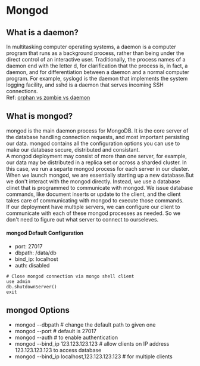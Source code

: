 # Mongod
## What is a daemon?
In multitasking computer operating systems, a daemon is a computer program that runs as a background process, rather than being under the direct control of an interactive user. Traditionally, the process names of a daemon end with the letter d, for clarification that the process is, in fact, a daemon, and for differentiation between a daemon and a normal computer program. For example, syslogd is the daemon that implements the system logging facility, and sshd is a daemon that serves incoming SSH connections. <br>
Ref: [orphan vs zombie vs daemon](https://www.gmarik.info/blog/2012/orphan-vs-zombie-vs-daemon-processes/)

## What is mongod?
mongod is the main daemon process for MongoDB. It is the core server of the database handling connection requests, and most important persisting our data. mongod contains all the configuration options you can use to make our database secure, distributed and consistant. <br>
A mongod deployment may consist of more than one server, for example, our data may be distributed in a replica set or across a sharded cluster. In this case, we run a separte mongod process for each server in our cluster. <br>
When we launch mongod, we are essentially starting up a new database.But we don't interact with the mongod directly. Instead, we use a database clinet that is programmed to communicate with mongod. We issue database commands, like document inserts or update to the client, and the client takes care of communicating with mongod to execute those commands. <br>
If our deployment have multiple servers, we can configure our client to communicate with each of these mongod processes as needed. So we don't need to figure out what server to connect to ourseleves.<br>

#### mongod Default Configuration
- port: 27017
- dbpath: /data/db
- bind_ip: localhost
- auth: disabled 
```shell
# Close mongod connection via mongo shell client
use admin
db.shutdownServer()
exit
```

## mongod Options
- mongod --dbpath <directory path> # change the default path to given one
- mongod --port <port number> # default is 27017
- mongod --auth # to enable authentication
- mongod --bind_ip 123.123.123.123 # allow clients on IP address 123.123.123.123 to access database
- mongod --bind_ip localhost,123.123.123.123 # for multiple clients
